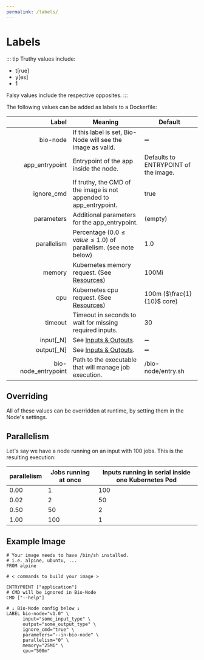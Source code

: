 ```yaml
---
permalink: /labels/
---
```


# Labels

::: tip
Truthy values include:

-   t[rue]
-   y[es]
-   1

Falsy values include the respective opposites.
:::

The following values can be added as labels to a Dockerfile:

| <div style="min-width:150px">Label</div> | Meaning                                                                 | Default                              |
| ---------------------------------------: | ----------------------------------------------------------------------- | ------------------------------------ |
|                                 bio-node | If this label is set, Bio-Node will see the image as valid.             | :heavy_minus_sign:                   |
|                           app_entrypoint | Entrypoint of the app inside the node.                                  | Defaults to ENTRYPOINT of the image. |
|                               ignore_cmd | If truthy, the CMD of the image is not appended to app_entrypoint.      | true                                 |
|                               parameters | Additional parameters for the app_entrypoint.                           | (empty)                              |
|                              parallelism | Percentage ($0.0 \leq value \leq 1.0$) of parallelism. (see note below) | 1.0                                  |
|                                   memory | Kubernetes memory request. (See [Resources][1])                         | 100Mi                                |
|                                      cpu | Kubernetes cpu request. (See [Resources][1])                            | 100m ($\frac{1}{10}$ core)           |
|                                  timeout | Timeout in seconds to wait for missing required inputs.                 | 30                                   |
|                                input[_N] | See [Inputs & Outputs][2].                                              | :heavy_minus_sign:                   |
|                               output[_N] | See [Inputs & Outputs][2].                                              | :heavy_minus_sign:                   |
|                      bio-node_entrypoint | Path to the executable that will manage job execution.                  | /bio-node/entry.sh                   |

## Overriding

All of these values can be overridden at runtime, by setting them in the Node's settings.

## Parallelism

Let's say we have a node running on an input with 100 jobs. This is the resulting execution:

| parallelism | Jobs running at once | Inputs running in serial inside one Kubernetes Pod |
| ----------- | -------------------- | -------------------------------------------------- |
| 0.00        | 1                    | 100                                                |
| 0.02        | 2                    | 50                                                 |
| 0.50        | 50                   | 2                                                  |
| 1.00        | 100                  | 1                                                  |

## Example Image

```docker
# Your image needs to have /bin/sh installed.
# i.e. alpine, ubuntu, ...
FROM alpine

# < commands to build your image >

ENTRYPOINT ["application"]
# CMD will be ignored in Bio-Node
CMD ["--help"]

# ↓ Bio-Node config below ↓
LABEL bio-node="v1.0" \
      input="some_input_type" \
      output="some_output_type" \
      ignore_cmd="true" \
      parameters="--in-bio-node" \
      parallelism="0" \
      memory="25Mi" \
      cpu="500m"
```

[1]: /resources/
[2]: /inputs_outputs/
